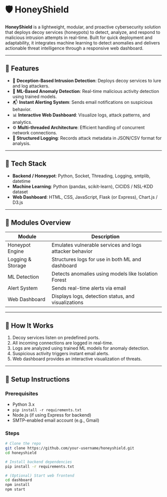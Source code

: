 # 🛡️ HoneyShield

**HoneyShield** is a lightweight, modular, and proactive cybersecurity solution that deploys decoy services (honeypots) to detect, analyze, and respond to malicious intrusion attempts in real-time. Built for quick deployment and adaptability, it integrates machine learning to detect anomalies and delivers actionable threat intelligence through a responsive web dashboard.

---

## 🚀 Features

- 🎯 **Deception-Based Intrusion Detection**: Deploys decoy services to lure and log attackers.
- 🧠 **ML-Based Anomaly Detection**: Real-time malicious activity detection using trained models.
- 📬 **Instant Alerting System**: Sends email notifications on suspicious behavior.
- 📊 **Interactive Web Dashboard**: Visualize logs, attack patterns, and analytics.
- ⚙️ **Multi-threaded Architecture**: Efficient handling of concurrent network connections.
- 💾 **Structured Logging**: Records attack metadata in JSON/CSV format for analysis.

---

## 🧱 Tech Stack

- **Backend / Honeypot**: Python, Socket, Threading, Logging, smtplib, datetime
- **Machine Learning**: Python (pandas, scikit-learn), CICIDS / NSL-KDD dataset
- **Web Dashboard**: HTML, CSS, JavaScript, Flask (or Express), Chart.js / D3.js

---

## 📁 Modules Overview

| Module                | Description                                                                 |
|-----------------------|-----------------------------------------------------------------------------|
| Honeypot Engine       | Emulates vulnerable services and logs attacker behavior                    |
| Logging & Storage     | Structures logs for use in both ML and dashboard                           |
| ML Detection          | Detects anomalies using models like Isolation Forest                       |
| Alert System          | Sends real-time alerts via email                                            |
| Web Dashboard         | Displays logs, detection status, and visualizations                        |

---

## 🧪 How It Works

1. Decoy services listen on predefined ports.
2. All incoming connections are logged in real-time.
3. Logs are analyzed using trained ML models for anomaly detection.
4. Suspicious activity triggers instant email alerts.
5. Web dashboard provides an interactive visualization of threats.

---

## 🧰 Setup Instructions

### Prerequisites
- Python 3.x
- `pip install -r requirements.txt`
- Node.js (if using Express for backend)
- SMTP-enabled email account (e.g., Gmail)

### Steps

```bash
# Clone the repo
git clone https://github.com/your-username/honeyshield.git
cd honeyshield

# Install backend dependencies
pip install -r requirements.txt

# (Optional) Start web frontend
cd dashboard
npm install
npm start

